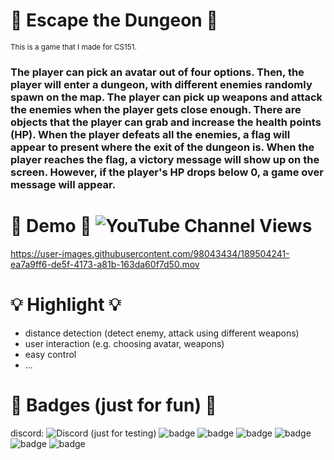 # 👹 Escape the Dungeon 👹 
<sub> This is a game that I made for CS151. </sub>
### The player can pick an avatar out of four options. Then, the player will enter a dungeon, with different enemies randomly spawn on the map. The player can pick up weapons and attack the enemies when the player gets close enough. There are objects that the player can grab and increase the health points (HP). When the player defeats all the enemies, a flag will appear to present where the exit of the dungeon is. When the player reaches the flag, a victory message will show up on the screen. However, if the player's HP drops below 0, a game over message will appear. 

# :space_invader:	Demo :space_invader:	![YouTube Channel Views](https://img.shields.io/youtube/channel/views/UCszT7tPY9T_yPeTd2HfrG7g?style=social)

https://user-images.githubusercontent.com/98043434/189504241-ea7a9ff6-de5f-4173-a81b-163da60f7d50.mov

# 💡 Highlight 💡 

- distance detection (detect enemy, attack using different weapons)
- user interaction (e.g. choosing avatar, weapons)
- easy control
- ...

# 👀 Badges (just for fun) 👀
discord: ![Discord](https://img.shields.io/discord/1018698092767363114) (just for testing)
![badge](https://img.shields.io/badge/coffee-maniac-yellowgreen)
![badge](https://img.shields.io/badge/bagel-bagel-brown)
![badge](https://img.shields.io/badge/is-cool-red)
![badge](https://img.shields.io/badge/coding-forever-blue)
![badge](https://img.shields.io/badge/love-biology-purple)
![badge](https://img.shields.io/badge/so_much-fun-9cf)
